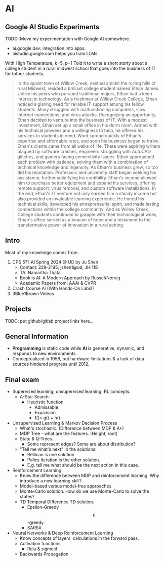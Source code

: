 # AI

## Google AI Studio Experiments
TODO: Move my experimentation with Google AI somewhere.
* ai.google.dev: integration into apps. 
* aistudio.google.com helps you train LLMs


With High Temperature, k=5, p=1
Told it to write a short storty about a college student in a rural midwest school that goes into the business of IT for tother students.
> In the quaint town of Willow Creek, nestled amidst the rolling hills of rural Midwest, resided a brilliant college student named Ethan James. Unlike his peers who pursued traditional majors, Ethan had a keen interest in technology.
> As a freshman at Willow Creek College, Ethan noticed a glaring need for reliable IT support among his fellow students. Many struggled with malfunctioning computers, slow internet connections, and virus attacks. Recognizing an opportunity, Ethan decided to venture into the business of IT.
> With a modest investment, Ethan set up a small office in his dorm room. Armed with his technical prowess and a willingness to help, he offered his services to students in need. Word spread quickly of Ethan's expertise and affordable rates, and soon his business began to thrive.
> Ethan's clients came from all walks of life. There were aspiring writers plagued by software crashes, engineers struggling with AutoCAD glitches, and gamers facing connectivity issues. Ethan approached each problem with patience, solving them with a combination of technical knowledge and ingenuity.
> As Ethan's business grew, so too did his reputation. Professors and university staff began seeking his assistance, further solidifying his credibility. Ethan's income allowed him to purchase better equipment and expand his services, offering remote support, virus removal, and custom software installations.
> In the end, Ethan's IT venture not only earned him a steady income but also provided an invaluable learning experience. He honed his technical skills, developed his entrepreneurial spirit, and made lasting connections within the college community. And as Willow Creek College students continued to grapple with their technological woes, Ethan's office served as a beacon of hope and a testament to the transformative power of innovation in a rural setting.




## Intro

Most of my knowledge comes from:

1. CPS 5?? AI Spring 2024 @ UD by Ju Shen
   * Contact: 229-2195; jshen1@ud; JH 118
   * TA: Namartha Thata
   * Book is AI: A Modern Approach by Russel/Norvig
   * Academic Papers from: AAAI & CVPR
2. Crash Course AI (With Hands-On Labs!)
3. 3Blue1Brown Videos

## Projects

TODO: put github/gitlab project links here...

## General Information

* **Programming** is static code while **AI** is generative, dynamic, and responds to new environments.
* Conceptualized in 1956, but hardware limitations & a lack of data sources hindered progress until 2012.

## Final exam

* Supervised learning; unsupervised learning; RL concepts.
  * A-Star Search:
    * Heuristic function
      * Admissable
      * Expansion
      * f()= g() + h()
* Unsupervised Learning & Markov Decision Process
  * What's stochastic. (Difference between MDP & A\*)
  * MDP Tree - what are the features. (Height, root)&#x20;
  * State & Q-Trees.&#x20;
    * Some represent edges? Some are about distribution?
  * "Tell me what's next" in the solutions:
    * Bellman is one solution
    * Policy Iteration is the other solution.
    * E.g. tell me what should be the next action in this case.
* Reinforcement Learning
  * Know the difference between MDP and reinforcement learning. Why introduce a new learning skill?
  * Model-based versus model-free approaches.&#x20;
  * Monte-Carlo solution. How do we use Monte-Carlo to solve the states?
  * TD Temporal Difference TD solution.
    * Epsilon-Greedy $$\epsilon$$-greedy
    * SARSA
* Neural Networks & Deep Reinforcement Learning
  * Know concepts of layers, calculations in the forward pass.&#x20;
  * Activation functions
    * Relu & sigmoid
  * Backwards Propagation
